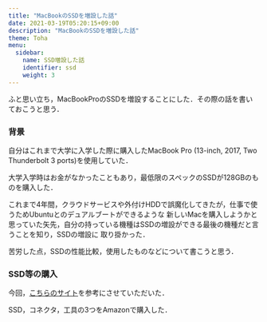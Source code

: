```yaml
---
title: "MacBookのSSDを増設した話"
date: 2021-03-19T05:20:15+09:00
description: "MacBookのSSDを増設した話"
theme: Toha
menu:
  sidebar:
    name: SSD増設した話
    identifier: ssd
    weight: 3
---
```


ふと思い立ち，MacBookProのSSDを増設することにした．その際の話を書いておこうと思う．

### 背景

自分はこれまで大学に入学した際に購入したMacBook Pro (13-inch, 2017, Two Thunderbolt 3 ports)を使用していた．

大学入学時はお金がなかったこともあり，最低限のスペックのSSDが128GBのものを購入した．

これまで4年間，クラウドサービスや外付けHDDで誤魔化してきたが，仕事で使うためUbuntuとのデュアルブートができるような
新しいMacを購入しようかと思っていた矢先，自分の持っている機種はSSDの増設ができる最後の機種だと言うことを知り，SSDの増設に
取り掛かった．

苦労した点，SSDの性能比較，使用したものなどについて書こうと思う．

### SSD等の購入

今回，[こちらのサイト](https://blog.mrmt.net/entry/2020/12/26/134123)を参考にさせていただいた．

SSD，コネクタ，工具の3つをAmazonで購入した．
